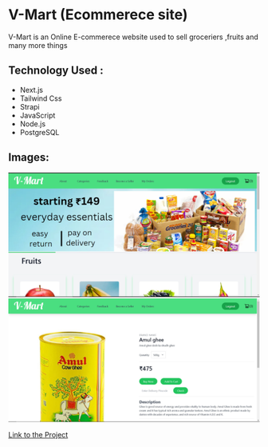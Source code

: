 # V-Mart (Ecommerece site)

V-Mart is an Online E-commerece website used to sell groceriers ,fruits and many more things


## Technology Used :
* Next.js 
* Tailwind Css 
* Strapi 
* JavaScript 
* Node.js 
* PostgreSQL

## Images:
![Index](./frontend/public/index.jpg)
![Index](./frontend/public/slug.jpg)


[Link to the Project](https://vmartfrontend.onrender.com/ "V-Mart")


